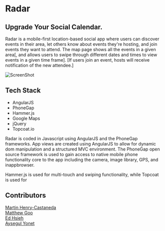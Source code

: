 # Radar #
**Upgrade Your Social Calendar.**
---

Radar is a mobile-first location-based social app where users can discover events in their area, let others know about events they're hosting, and join events they want to attend. The map page shows all the events in a given area[, and allows users to swipe through different dates and times to view events in a given time frame]. [If users join an event, hosts will receive notification of the new attendee.]



![ScreenShot](http://farm6.staticflickr.com/5510/10299758175_4889ac6809_o.png)

## Tech Stack ##
* AngularJS
* PhoneGap
* Hammer.js
* Google Maps
* jQuery
* Topcoat.io

Radar is coded in Javascript using AngularJS and the PhoneGap frameworks. App views are created using AngularJS to allow for dynamic dom manipulation and a structured MVC environment. The PhoneGap open source framework is used to gain access to native mobile phone functionality core to the app including the camera, image library, GPS, and inappbrowser. 

Hammer.js is used for multi-touch and swiping functionality, while Topcoat is used for 

## Contributors ##
<a href="https://github.com/emailnitram">Martin Henry-Castaneda</a><br>
<a href="https://github.com/moog16">Matthew Goo</a><br>
<a href="https://github.com/eddyfh">Ed Hsieh</a><br>
<a href="https://github.com/Yonet">Aysegul Yonet</a>
